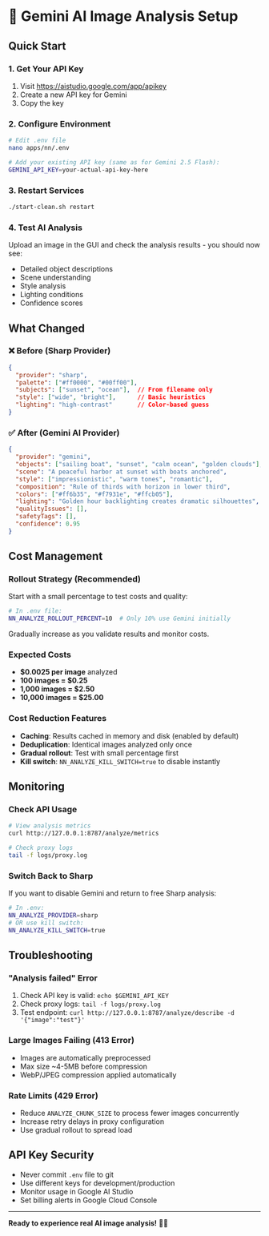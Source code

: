 # 🤖 Gemini AI Image Analysis Setup

## Quick Start

### 1. Get Your API Key
1. Visit https://aistudio.google.com/app/apikey
2. Create a new API key for Gemini
3. Copy the key

### 2. Configure Environment
```bash
# Edit .env file
nano apps/nn/.env

# Add your existing API key (same as for Gemini 2.5 Flash):
GEMINI_API_KEY=your-actual-api-key-here
```

### 3. Restart Services
```bash
./start-clean.sh restart
```

### 4. Test AI Analysis
Upload an image in the GUI and check the analysis results - you should now see:
- Detailed object descriptions
- Scene understanding
- Style analysis
- Lighting conditions
- Confidence scores

## What Changed

### ❌ Before (Sharp Provider)
```json
{
  "provider": "sharp",
  "palette": ["#ff0000", "#00ff00"],
  "subjects": ["sunset", "ocean"],  // From filename only
  "style": ["wide", "bright"],      // Basic heuristics
  "lighting": "high-contrast"       // Color-based guess
}
```

### ✅ After (Gemini AI Provider)
```json
{
  "provider": "gemini", 
  "objects": ["sailing boat", "sunset", "calm ocean", "golden clouds"],
  "scene": "A peaceful harbor at sunset with boats anchored",
  "style": ["impressionistic", "warm tones", "romantic"],
  "composition": "Rule of thirds with horizon in lower third",
  "colors": ["#ff6b35", "#f7931e", "#ffcb05"],
  "lighting": "Golden hour backlighting creates dramatic silhouettes",
  "qualityIssues": [],
  "safetyTags": [],
  "confidence": 0.95
}
```

## Cost Management

### Rollout Strategy (Recommended)
Start with a small percentage to test costs and quality:

```bash
# In .env file:
NN_ANALYZE_ROLLOUT_PERCENT=10  # Only 10% use Gemini initially
```

Gradually increase as you validate results and monitor costs.

### Expected Costs
- **$0.0025 per image** analyzed
- **100 images = $0.25**
- **1,000 images = $2.50**
- **10,000 images = $25.00**

### Cost Reduction Features
- **Caching**: Results cached in memory and disk (enabled by default)
- **Deduplication**: Identical images analyzed only once
- **Gradual rollout**: Test with small percentage first
- **Kill switch**: `NN_ANALYZE_KILL_SWITCH=true` to disable instantly

## Monitoring

### Check API Usage
```bash
# View analysis metrics
curl http://127.0.0.1:8787/analyze/metrics

# Check proxy logs
tail -f logs/proxy.log
```

### Switch Back to Sharp
If you want to disable Gemini and return to free Sharp analysis:

```bash
# In .env:
NN_ANALYZE_PROVIDER=sharp
# OR use kill switch:
NN_ANALYZE_KILL_SWITCH=true
```

## Troubleshooting

### "Analysis failed" Error
1. Check API key is valid: `echo $GEMINI_API_KEY`
2. Check proxy logs: `tail -f logs/proxy.log`
3. Test endpoint: `curl http://127.0.0.1:8787/analyze/describe -d '{"image":"test"}'`

### Large Images Failing (413 Error)
- Images are automatically preprocessed
- Max size ~4-5MB before compression
- WebP/JPEG compression applied automatically

### Rate Limits (429 Error)
- Reduce `ANALYZE_CHUNK_SIZE` to process fewer images concurrently
- Increase retry delays in proxy configuration
- Use gradual rollout to spread load

## API Key Security

- Never commit `.env` file to git
- Use different keys for development/production
- Monitor usage in Google AI Studio
- Set billing alerts in Google Cloud Console

---

**Ready to experience real AI image analysis!** 🎨✨